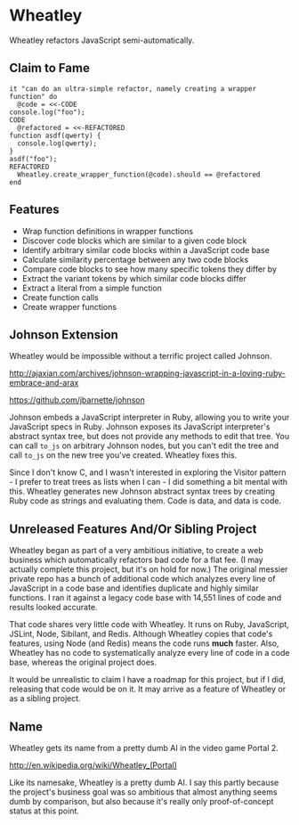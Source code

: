 Wheatley
========

Wheatley refactors JavaScript semi-automatically.

Claim to Fame
-------------

    it "can do an ultra-simple refactor, namely creating a wrapper function" do
      @code = <<-CODE
    console.log("foo");
    CODE
      @refactored = <<-REFACTORED
    function asdf(qwerty) {
      console.log(qwerty);
    }
    asdf("foo");
    REFACTORED
      Wheatley.create_wrapper_function(@code).should == @refactored
    end

Features
--------

  + Wrap function definitions in wrapper functions
  + Discover code blocks which are similar to a given code block
  + Identify arbitrary similar code blocks within a JavaScript code base
  + Calculate similarity percentage between any two code blocks
  + Compare code blocks to see how many specific tokens they differ by
  + Extract the variant tokens by which similar code blocks differ
  + Extract a literal from a simple function
  + Create function calls
  + Create wrapper functions

Johnson Extension
-----------------

Wheatley would be impossible without a terrific project called Johnson.

http://ajaxian.com/archives/johnson-wrapping-javascript-in-a-loving-ruby-embrace-and-arax

https://github.com/jbarnette/johnson

Johnson embeds a JavaScript interpreter in Ruby, allowing you to write your JavaScript specs in Ruby. Johnson exposes its JavaScript interpreter's abstract syntax tree, but does not provide any methods to edit that tree. You can call `to_js` on arbitrary Johnson nodes, but you can't edit the tree and call `to_js` on the new tree you've created. Wheatley fixes this.

Since I don't know C, and I wasn't interested in exploring the Visitor pattern - I prefer to treat trees as lists when I can - I did something a bit mental with this. Wheatley generates new Johnson abstract syntax trees by creating Ruby code as strings and evaluating them. Code is data, and data is code.

Unreleased Features And/Or Sibling Project
------------------------------------------

Wheatley began as part of a very ambitious initiative, to create a web business which automatically refactors bad code for a flat fee. (I may actually complete this project, but it's on hold for now.) The original messier private repo has a bunch of additional code which analyzes every line of JavaScript in a code base and identifies duplicate and highly similar functions. I ran it against a legacy code base with 14,551 lines of code and results looked accurate.

That code shares very little code with Wheatley. It runs on Ruby, JavaScript, JSLint, Node, Sibilant, and Redis. Although Wheatley copies that code's features, using Node (and Redis) means the code runs **much** faster. Also, Wheatley has no code to systematically analyze every line of code in a code base, whereas the original project does.

It would be unrealistic to claim I have a roadmap for this project, but if I did, releasing that code would be on it. It may arrive as a feature of Wheatley or as a sibling project.

Name
----

Wheatley gets its name from a pretty dumb AI in the video game Portal 2.

http://en.wikipedia.org/wiki/Wheatley_(Portal)

Like its namesake, Wheatley is a pretty dumb AI. I say this partly because the project's business goal was so ambitious that almost anything seems dumb by comparison, but also because it's really only proof-of-concept status at this point.


